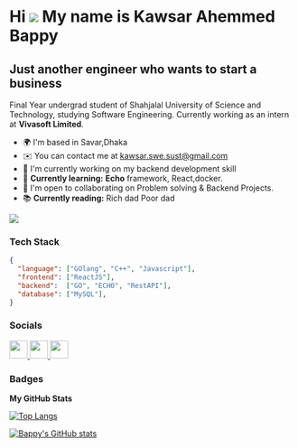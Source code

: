 Hi ![](https://user-images.githubusercontent.com/18350557/176309783-0785949b-9127-417c-8b55-ab5a4333674e.gif) My name is Kawsar Ahemmed Bappy
========================================================================================================================================

Just another engineer who wants to start a business
-----------------------------------------------------

Final Year undergrad student of Shahjalal University of Science and Technology, studying Software Engineering. Currently working as an intern at **Vivasoft Limited**.

* 🌍  I'm based in Savar,Dhaka
* ✉️  You can contact me at [kawsar.swe.sust@gmail.com](mailto:kawsar.swe.sust@gmail.com)
* 🚀  I'm currently working on my backend development skill 
* 🧠  **Currently learning:** **Echo** framework, React,docker.
* 🤝  I'm open to collaborating on Problem solving & Backend Projects.
* 📚 **Currently reading:** Rich dad Poor dad

<a href="https://www.github.com/Bappy60" target="_blank" rel="noreferrer"><img
src="https://img.shields.io/github/followers/Bappy60?logo=github&style=for-the-badge&color=0891b2&labelColor=1c1917" /></a>


### Tech Stack

```json
{
  "language": ["GOlang", "C++", "Javascript"],
  "frontend": ["ReactJS"],
  "backend":  ["GO", "ECHO", "RestAPI"],
  "database": ["MySQL"],
}
```


### Socials

<p align="left">
   <a href="https://www.facebook.com/ka.bappy" target="_blank" rel="noreferrer">
      <img src="https://raw.githubusercontent.com/danielcranney/readme-generator/main/public/icons/socials/facebook.svg" width="32" height="32" />
   </a>
  
   <a href="https://www.github.com/Bappy60" target="_blank" rel="noreferrer">
      <img src="https://raw.githubusercontent.com/danielcranney/readme-generator/main/public/icons/socials/github.svg" width="32" height="32" />
   </a>
  
   <a href="https://www.linkedin.com/in/kawsar-ahemmmed-bappy" target="_blank" rel="noreferrer">
      <img src="https://raw.githubusercontent.com/danielcranney/readme-generator/main/public/icons/socials/linkedin.svg" width="32" height="32" />
   </a>
</p>

### Badges

<b>My GitHub Stats</b>

[![Top Langs](https://github-readme-stats.vercel.app/api?username=Bappy60&theme=algolia&show_icons=true)](https://github.com/raisul191491)

[![Bappy's GitHub stats](https://github-readme-stats.vercel.app/api/top-langs?username=Bappy60&hide=c%23,stylus,blade,jupyter%20notebook,python,html,shaderlab,hlsl,makefile,css,shell,batchfile&theme=algolia&show_icons=true&layout=compact&langs_count=8)](https://github.com/Bappy60)
